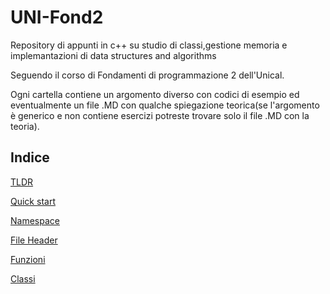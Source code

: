 # UNI-Fond2
Repository di appunti in c++ su studio di classi,gestione memoria e implemantazioni di data structures and algorithms

Seguendo il corso di Fondamenti di programmazione 2 dell'Unical. 

Ogni cartella contiene un argomento diverso con codici di esempio ed eventualmente un file .MD con qualche spiegazione teorica(se l'argomento è generico e non contiene esercizi potreste trovare solo il file .MD con la teoria).

## Indice

 [TLDR](./appunti/TLDR.md)
 
 [Quick start](./appunti/Quick_Start/Quick_Start.md)

 [Namespace](./appunti/Namespace/Namespace.md)

 [File Header](./appunti/FIle_Header/File_Header.MD)

 [Funzioni](./appunti/Funzioni/Funzioni.md)

 [Classi](./appunti/Classi/Classi.MD)
